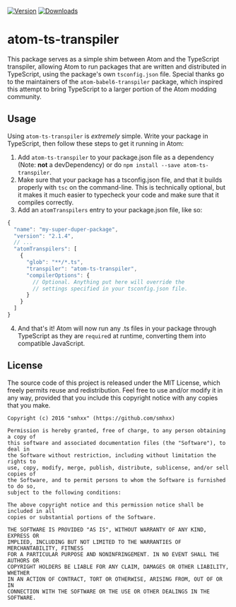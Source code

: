 [![Version](https://img.shields.io/apm/v/atom-ts-transpiler.svg)](https://atom.io/packages/atom-ts-transpiler)
[![Downloads](https://img.shields.io/apm/dm/atom-ts-transpiler.svg)](https://atom.io/packages/atom-ts-transpiler)
# atom-ts-transpiler

This package serves as a simple shim between Atom and the TypeScript transpiler,
allowing Atom to run packages that are written and distributed in TypeScript,
using the package's own `tsconfig.json` file. Special thanks go to the
maintainers of the `atom-babel6-transpiler` package, which inspired this attempt
to bring TypeScript to a larger portion of the Atom modding community.

## Usage

Using `atom-ts-transpiler` is *extremely* simple. Write your package in
TypeScript, then follow these steps to get it running in Atom:

1. Add `atom-ts-transpiler` to your package.json file as a dependency (Note:
   **not** a devDependency) or do `npm install --save atom-ts-transpiler`.
2. Make sure that your package has a tsconfig.json file, and that it builds
   properly with `tsc` on the command-line. This is technically optional, but
   it makes it much easier to typecheck your code and make sure that it compiles
   correctly.
3. Add an `atomTranspilers` entry to your package.json file, like so:

```js
{
  "name": "my-super-duper-package",
  "version": "2.1.4",
  // ...
  "atomTranspilers": [
    {
      "glob": "**/*.ts",
      "transpiler": "atom-ts-transpiler",
      "compilerOptions": {
        // Optional. Anything put here will override the
        // settings specified in your tsconfig.json file.
      }
    }
  ]
}
```

4. And that's it! Atom will now run any .ts files in your package through
   TypeScript as they are `require`d at runtime, converting them into compatible
   JavaScript.

## License

The source code of this project is released under the MIT License, which
freely permits reuse and redistribution. Feel free to use and/or modify
it in any way, provided that you include this copyright notice with any copies
that you make.

```text
Copyright (c) 2016 "smhxx" (https://github.com/smhxx)

Permission is hereby granted, free of charge, to any person obtaining a copy of
this software and associated documentation files (the "Software"), to deal in
the Software without restriction, including without limitation the rights to
use, copy, modify, merge, publish, distribute, sublicense, and/or sell copies of
the Software, and to permit persons to whom the Software is furnished to do so,
subject to the following conditions:

The above copyright notice and this permission notice shall be included in all
copies or substantial portions of the Software.

THE SOFTWARE IS PROVIDED "AS IS", WITHOUT WARRANTY OF ANY KIND, EXPRESS OR
IMPLIED, INCLUDING BUT NOT LIMITED TO THE WARRANTIES OF MERCHANTABILITY, FITNESS
FOR A PARTICULAR PURPOSE AND NONINFRINGEMENT. IN NO EVENT SHALL THE AUTHORS OR
COPYRIGHT HOLDERS BE LIABLE FOR ANY CLAIM, DAMAGES OR OTHER LIABILITY, WHETHER
IN AN ACTION OF CONTRACT, TORT OR OTHERWISE, ARISING FROM, OUT OF OR IN
CONNECTION WITH THE SOFTWARE OR THE USE OR OTHER DEALINGS IN THE SOFTWARE.
```
